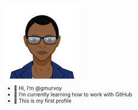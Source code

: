 ![My Avatar](/assets/images/avatar.png)
- 👋 Hi, I’m @gmurvoy
- 🌱 I’m currently learning how to work with GitHub
- 💞️ This is my first profile
<!---
gmurvoy/gmurvoy is a ✨ special ✨ repository because its `README.md` (this file) appears on your GitHub profile.
You can click the Preview link to take a look at your changes.
--->

